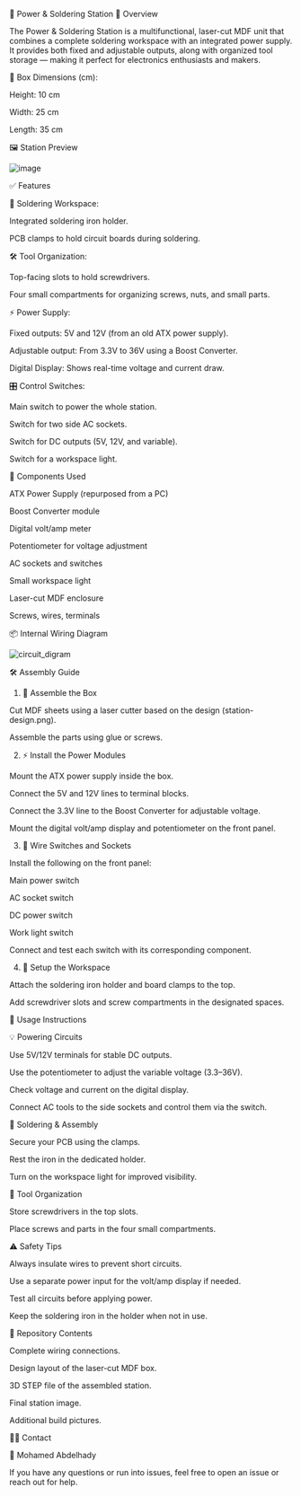 🔌 Power & Soldering Station
🧩 Overview

The Power & Soldering Station is a multifunctional, laser-cut MDF unit that combines a complete soldering workspace with an integrated power supply. It provides both fixed and adjustable outputs, along with organized tool storage — making it perfect for electronics enthusiasts and makers.

📐 Box Dimensions (cm):

Height: 10 cm

Width: 25 cm

Length: 35 cm

🖼️ Station Preview

![image](https://github.com/user-attachments/assets/6e8b7f75-22e9-44e8-a461-22b7ca5c31da)

✅ Features

🔧 Soldering Workspace:

Integrated soldering iron holder.

PCB clamps to hold circuit boards during soldering.

🛠️ Tool Organization:

Top-facing slots to hold screwdrivers.

Four small compartments for organizing screws, nuts, and small parts.

⚡ Power Supply:

Fixed outputs: 5V and 12V (from an old ATX power supply).

Adjustable output: From 3.3V to 36V using a Boost Converter.

Digital Display: Shows real-time voltage and current draw.

🎛️ Control Switches:

Main switch to power the whole station.

Switch for two side AC sockets.

Switch for DC outputs (5V, 12V, and variable).

Switch for a workspace light.

🔩 Components Used

ATX Power Supply (repurposed from a PC)

Boost Converter module

Digital volt/amp meter

Potentiometer for voltage adjustment

AC sockets and switches

Small workspace light

Laser-cut MDF enclosure

Screws, wires, terminals

📦 Internal Wiring Diagram

![circuit_digram](https://github.com/user-attachments/assets/163b1dea-4d18-4beb-840f-e8d61c62d72e)

🛠️ Assembly Guide

1. 🧱 Assemble the Box
   
Cut MDF sheets using a laser cutter based on the design (station-design.png).

Assemble the parts using glue or screws.

2. ⚡ Install the Power Modules
   
Mount the ATX power supply inside the box.

Connect the 5V and 12V lines to terminal blocks.

Connect the 3.3V line to the Boost Converter for adjustable voltage.

Mount the digital volt/amp display and potentiometer on the front panel.

3. 🔌 Wire Switches and Sockets
   
Install the following on the front panel:

Main power switch

AC socket switch

DC power switch

Work light switch

Connect and test each switch with its corresponding component.

4. 🔧 Setup the Workspace
   
Attach the soldering iron holder and board clamps to the top.

Add screwdriver slots and screw compartments in the designated spaces.

🧪 Usage Instructions

💡 Powering Circuits

Use 5V/12V terminals for stable DC outputs.

Use the potentiometer to adjust the variable voltage (3.3–36V).

Check voltage and current on the digital display.

Connect AC tools to the side sockets and control them via the switch.

🔩 Soldering & Assembly

Secure your PCB using the clamps.

Rest the iron in the dedicated holder.

Turn on the workspace light for improved visibility.

🧰 Tool Organization

Store screwdrivers in the top slots.

Place screws and parts in the four small compartments.

⚠️ Safety Tips

Always insulate wires to prevent short circuits.

Use a separate power input for the volt/amp display if needed.

Test all circuits before applying power.

Keep the soldering iron in the holder when not in use.

📁 Repository Contents

Complete wiring connections.

Design layout of the laser-cut MDF box.

3D STEP file of the assembled station.

Final station image.

Additional build pictures.

🙋‍♂️ Contact

👦 Mohamed Abdelhady

If you have any questions or run into issues, feel free to open an issue or reach out for help.
